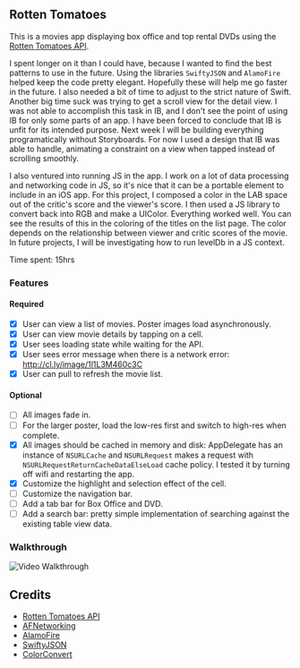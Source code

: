 ## Rotten Tomatoes

This is a movies app displaying box office and top rental DVDs using the [Rotten Tomatoes API](http://developer.rottentomatoes.com/docs/read/JSON).

I spent longer on it than I could have, because I wanted to find the best patterns to use in the future. Using the libraries `SwiftyJSON` and `AlamoFire` helped keep the code pretty elegant. Hopefully these will help me go faster in the future. I also needed a bit of time to adjust to the strict nature of Swift. Another big time suck was trying to get a scroll view for the detail view. I was not able to accomplish this task in IB, and I don't see the point of using IB for only some parts of an app. I have been forced to conclude that IB is unfit for its intended purpose. Next week I will be building everything programatically without Storyboards. For now I used a design that IB was able to handle, animating a constraint on a view when tapped instead of scrolling smoothly.

I also ventured into running JS in the app. I work on a lot of data processing and networking code in JS, so it's nice that it can be a portable element to include in an iOS app. For this project, I composed a color in the LAB space out of the critic's score and the viewer's score. I then used a JS library to convert back into RGB and make a UIColor. Everything worked well. You can see the results of this in the coloring of the titles on the list page. The color depends on the relationship between viewer and critic scores of the movie. In future projects, I will be investigating how to run levelDb in a JS context.

Time spent: 15hrs

### Features

#### Required

- [x] User can view a list of movies. Poster images load asynchronously.
- [x] User can view movie details by tapping on a cell.
- [x] User sees loading state while waiting for the API.
- [x] User sees error message when there is a network error: http://cl.ly/image/1l1L3M460c3C
- [x] User can pull to refresh the movie list.

#### Optional

- [ ] All images fade in.
- [ ] For the larger poster, load the low-res first and switch to high-res when complete.
- [x] All images should be cached in memory and disk: AppDelegate has an instance of `NSURLCache` and `NSURLRequest` makes a request with `NSURLRequestReturnCacheDataElseLoad` cache policy. I tested it by turning off wifi and restarting the app.
- [x] Customize the highlight and selection effect of the cell.
- [ ] Customize the navigation bar.
- [ ] Add a tab bar for Box Office and DVD.
- [ ] Add a search bar: pretty simple implementation of searching against the existing table view data.

### Walkthrough
![Video Walkthrough](https://raw.githubusercontent.com/jtremback/RottenTomatoes/master/ok2.gif)

Credits
---------
* [Rotten Tomatoes API](http://developer.rottentomatoes.com/docs/read/JSON)
* [AFNetworking](https://github.com/AFNetworking/AFNetworking)
* [AlamoFire](https://github.com/Alamofire/Alamofire)
* [SwiftyJSON](https://github.com/SwiftyJSON/SwiftyJSON)
* [ColorConvert](https://github.com/harthur/color-convert)

